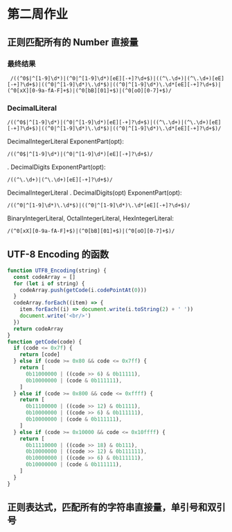 # 第二周作业

## 正则匹配所有的 Number 直接量

### 最终结果

```
 /((^0$|^[1-9]\d*)|(^0|^[1-9]\d*)[eE][-+]?\d+$)|((^\.\d+)|(^\.\d+)[eE][-+]?\d+$)|((^0|^[1-9]\d*)\.\d*$)|((^0|^[1-9]\d*)\.\d*[eE][-+]?\d+$)|(^0[xX][0-9a-fA-F]+$)|(^0[bB][01]+$)|(^0[oO][0-7]+$)/
```

### DecimalLiteral

```
/((^0$|^[1-9]\d*)|(^0|^[1-9]\d*)[eE][-+]?\d+$)|((^\.\d+)|(^\.\d+)[eE][-+]?\d+$)|((^0|^[1-9]\d*)\.\d*$)|((^0|^[1-9]\d*)\.\d*[eE][-+]?\d+$)/
```

DecimalIntegerLiteral ExponentPart(opt):

```
/((^0$|^[1-9]\d*)|(^0|^[1-9]\d*)[eE][-+]?\d+$)/
```

. DecimalDigits ExponentPart(opt):

```
/((^\.\d+)|(^\.\d+)[eE][-+]?\d+$)/
```

DecimalIntegerLiteral . DecimalDigits(opt) ExponentPart(opt):

```
/((^0|^[1-9]\d*)\.\d*$)|((^0|^[1-9]\d*)\.\d*[eE][-+]?\d+$)/
```

BinaryIntegerLiteral,
OctalIntegerLiteral,
HexIntegerLiteral:

```
/(^0[xX][0-9a-fA-F]+$)|(^0[bB][01]+$)|(^0[oO][0-7]+$)/
```

## UTF-8 Encoding 的函数

```js
function UTF8_Encoding(string) {
  const codeArray = []
  for (let i of string) {
    codeArray.push(getCode(i.codePointAt(0)))
  }
  codeArray.forEach((item) => {
    item.forEach((i) => document.write(i.toString(2) + ' '))
    document.write('<br/>')
  })
  return codeArray
}
function getCode(code) {
  if (code <= 0x7f) {
    return [code]
  } else if (code >= 0x80 && code <= 0x7ff) {
    return [
      0b11000000 | ((code >> 6) & 0b11111),
      0b10000000 | (code & 0b111111),
    ]
  } else if (code >= 0x800 && code <= 0xffff) {
    return [
      0b11100000 | ((code >> 12) & 0b1111),
      0b10000000 | ((code >> 6) & 0b111111),
      0b10000000 | (code & 0b111111),
    ]
  } else if (code >= 0x10000 && code <= 0x10ffff) {
    return [
      0b11110000 | ((code >> 18) & 0b111),
      0b10000000 | ((code >> 12) & 0b111111),
      0b10000000 | ((code >> 6) & 0b111111),
      0b10000000 | (code & 0b111111),
    ]
  }
}
```

## 正则表达式，匹配所有的字符串直接量，单引号和双引号
